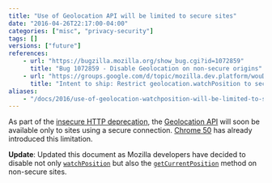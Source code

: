 ```yaml
---
title: "Use of Geolocation API will be limited to secure sites"
date: "2016-04-26T22:17:00-04:00"
categories: ["misc", "privacy-security"]
tags: []
versions: ["future"]
references:
    - url: "https://bugzilla.mozilla.org/show_bug.cgi?id=1072859"
      title: "Bug 1072859 - Disable Geolocation on non-secure origins"
    - url: "https://groups.google.com/d/topic/mozilla.dev.platform/wouDQLBbm9A/discussion"
      title: "Intent to ship: Restrict geolocation.watchPosition to secure contexts"
aliases:
    - "/docs/2016/use-of-geolocation-watchposition-will-be-limited-to-secure-sites/"
---
```

As part of the [insecure HTTP deprecation](https://www.fxsitecompat.com/en-CA/docs/2015/insecure-http-will-be-deprecated/), the [Geolocation API](https://developer.mozilla.org/en-US/docs/Web/API/Geolocation) will soon be available only to sites using a secure connection. [Chrome 50](https://developers.google.com/web/updates/2016/04/geolocation-on-secure-contexts-only) has already introduced this limitation.

**Update**: Updated this document as Mozilla developers have decided to disable not only [`watchPosition`](https://developer.mozilla.org/en-US/docs/Web/API/Geolocation/watchPosition) but also the [`getCurrentPosition`](https://developer.mozilla.org/en-US/docs/Web/API/Geolocation/getCurrentPosition) method on non-secure sites.

